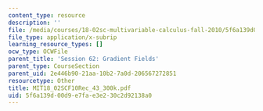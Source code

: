 ```yaml
---
content_type: resource
description: ''
file: /media/courses/18-02sc-multivariable-calculus-fall-2010/5f6a139d00d9e7fae3e230c2d92138a0_MIT18_02SCF10Rec_43_300k.srt
file_type: application/x-subrip
learning_resource_types: []
ocw_type: OCWFile
parent_title: 'Session 62: Gradient Fields'
parent_type: CourseSection
parent_uid: 2e446b90-21aa-10b2-7a0d-206567272851
resourcetype: Other
title: MIT18_02SCF10Rec_43_300k.pdf
uid: 5f6a139d-00d9-e7fa-e3e2-30c2d92138a0
---
```


